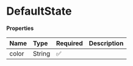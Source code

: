 # DefaultState

**Properties**

| Name  | Type   | Required | Description |
| :---- | :----- | :------- | :---------- |
| color | String | ✅       |             |
